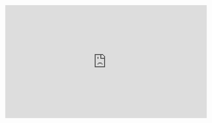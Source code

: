 <iframe src="https://player.vimeo.com/video/262100217?color=f08d0c&portrait=0" width="640" height="360" frameborder="0" webkitallowfullscreen mozallowfullscreen allowfullscreen></iframe>

